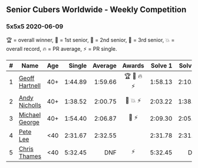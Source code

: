 ## Senior Cubers Worldwide - Weekly Competition
### 5x5x5 2020-06-09

🏆 = overall winner, 🥇 = 1st senior, 🥈 = 2nd senior, 🥉 = 3rd senior, 💥 = overall record, 🔥 = PR average, ⚡ = PR single.

| # | Name | Age | Single | Average | Awards | Solve 1 | Solve 2 | Solve 3 | Solve 4 | Solve 5 | Video |
| :--: | -- | :--: | --: | --: | :--: | --: | --: | --: | --: | --: | :-- |
| 1 | [Geoff Hartnell](../../persons/geoff_hartnell/555.md) | 40+ | 1:44.89 | 1:59.66 | 🏆 🥇 🔥 ⚡ | 1:58.13 | 2:10.08 | 2:00.45 | 1:44.89 | 2:00.41 | [Link](https://www.facebook.com/events/1130228284009045/permalink/1131991020499438/) |
| 2 | [Andy Nicholls](../../persons/andy_nicholls/555.md) | 40+ | 1:38.52 | 2:00.75 | 🥈 💥 ⚡ | 2:03.22 | 1:38.52 | 1:59.86 | 1:59.17 | 2:04.22 | [Link](https://www.facebook.com/events/1130228284009045/permalink/1131119780586562/) |
| 3 | [Michael George](../../persons/michael_george/555.md) | 40+ | 1:54.40 | 2:06.87 | 🥉 ⚡ | 2:09.30 | 2:05.06 | 2:06.40 | 2:09.16 | 1:54.40 | [Link](https://www.facebook.com/events/1130228284009045/permalink/1135087346856472/) |
| 4 | [Pete Lee](../../persons/pete_lee/555.md) | <40 | 2:31.67 | 2:32.55 |  | 2:31.78 | 2:31.67 | 2:34.20 | DNS | DNS | [Link](https://www.facebook.com/events/1130228284009045/permalink/1132027397162467/) |
| 5 | [Chris Thames](../../persons/chris_thames/555.md) | <40 | 5:32.45 | DNF | ⚡ | 5:32.45 | DNS | DNS | DNS | DNS | [Link](https://www.facebook.com/events/1130228284009045/permalink/1133643713667502/) |

<!-- Global site tag (gtag.js) - Google Analytics -->
<script async src="https://www.googletagmanager.com/gtag/js?id=UA-86348435-3"></script>
<script>window.dataLayer = window.dataLayer || []; function gtag() {dataLayer.push(arguments);} gtag('js', new Date()); gtag('config', 'UA-86348435-3');</script>
